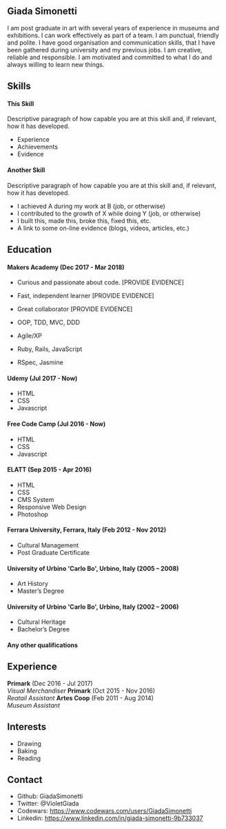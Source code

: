 ## Giada Simonetti

I am post graduate in art with several years of experience in museums and exhibitions. I can work effectively as part of a team. I am punctual, friendly and polite. I have good organisation and communication skills, that I have been gathered during university and my previous jobs. I am creative, reliable and responsible. I am motivated and committed to what I do and always willing to learn new things.


## Skills

#### This Skill

Descriptive paragraph of how capable you are at this skill and, if relevant, how it has developed.

- Experience
- Achievements
- Evidence

#### Another Skill

Descriptive paragraph of how capable you are at this skill and, if relevant, how it has developed.

- I achieved A during my work at B (job, or otherwise)
- I contributed to the growth of X while doing Y (job, or otherwise)
- I built this, made this, broke this, fixed this, etc.
- A link to some on-line evidence (blogs, videos, articles, etc.)

## Education

#### Makers Academy (Dec 2017 - Mar 2018)

- Curious and passionate about code. [PROVIDE EVIDENCE]
- Fast, independent learner [PROVIDE EVIDENCE]
- Great collaborator [PROVIDE EVIDENCE]

- OOP, TDD, MVC, DDD
- Agile/XP
- Ruby, Rails, JavaScript
- RSpec, Jasmine

#### Udemy (Jul 2017 - Now)

- HTML
- CSS
- Javascript

#### Free Code Camp (Jul 2016 - Now)

- HTML
- CSS
- Javascript

#### ELATT (Sep 2015 - Apr 2016)

- HTML
- CSS
- CMS System
- Responsive Web Design
- Photoshop

#### Ferrara University, Ferrara, Italy (Feb 2012 - Nov 2012)

- Cultural Management
- Post Graduate Certificate


#### University of Urbino 'Carlo Bo', Urbino, Italy (2005 – 2008)

- Art History
- Master’s Degree

#### University of Urbino 'Carlo Bo', Urbino, Italy (2002 – 2006)

- Cultural Heritage
- Bachelor’s Degree


#### Any other qualifications

## Experience

**Primark** (Dec 2016 - Jul 2017)    
*Visual Merchandiser*
**Primark** (Oct 2015 - Nov 2016)    
*Reatail Assistant*
**Artes Coop** (Feb 2011 - Aug 2014)   
*Museum Assistant*  

## Interests

- Drawing
- Baking
- Reading

## Contact

- Github: GiadaSimonetti
- Twitter: @VioletGiada
- Codewars: https://www.codewars.com/users/GiadaSimonetti
- Linkedin: https://www.linkedin.com/in/giada-simonetti-9b733037
